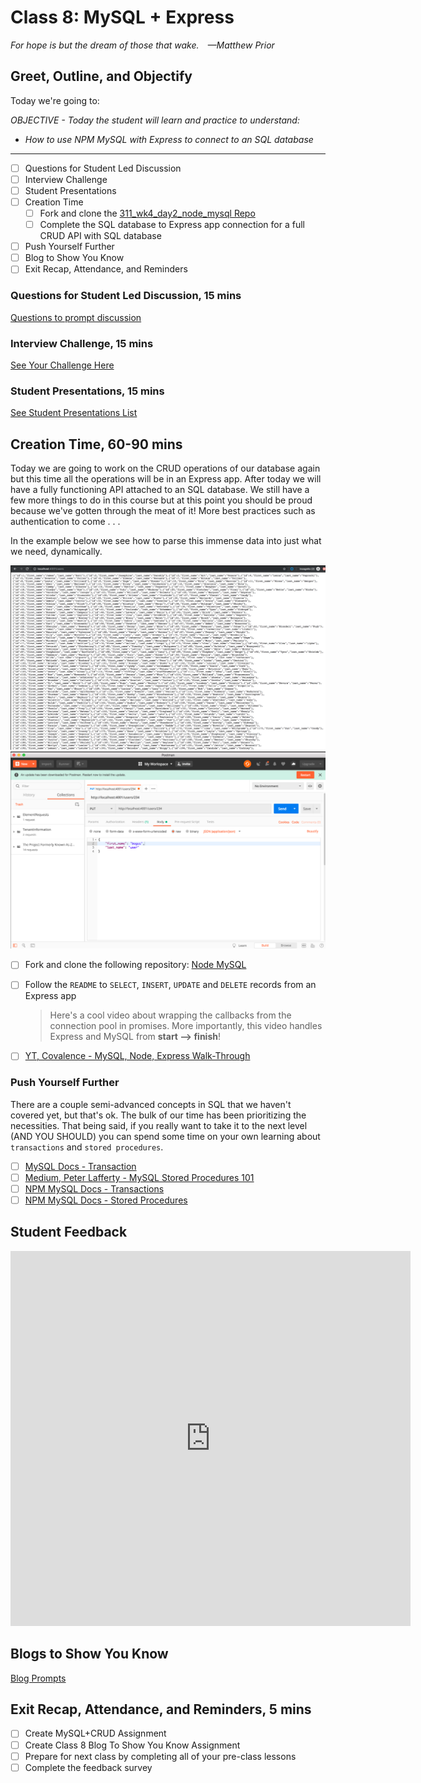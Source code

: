 # Class 8: MySQL + Express

<!-- ! HIDE FROM STUDENT; INSTRUCTOR ONLY CONTENT -->
<!-- ## Instructor Only Content - HIDE FROM STUDENTS -->

<!-- ! END INSTRUCTOR ONLY CONTENT -->

*For hope is but the dream of those that wake. —Matthew Prior*

## Greet, Outline, and Objectify

<!-- SMART: Specific, Measurable, Attainable, Relevant, and Timely. -->
<!-- https://examples.yourdictionary.com/well-written-examples-of-learning-objectives.html -->

Today we're going to:
  
*OBJECTIVE - Today the student will learn and practice to understand:*

* *How to use NPM MySQL with Express to connect to an SQL database*

*****

- [ ] Questions for Student Led Discussion
- [ ] Interview Challenge
- [ ] Student Presentations
- [ ] Creation Time
    * [ ] Fork and clone the [311_wk4_day2_node_mysql Repo](https://github.com/AustinCodingAcademy/311_wk4_day2_node_mysql)
    * [ ] Complete the SQL database to Express app connection for a full CRUD API with SQL database
- [ ] Push Yourself Further
- [ ] Blog to Show You Know
- [ ] Exit Recap, Attendance, and Reminders

### Questions for Student Led Discussion, 15 mins
<!-- This section should be structured with the 5E model: https://lesley.edu/article/empowering-students-the-5e-model-explained -->

[Questions to prompt discussion](./../additionalResources/questionsForDiscussion/qfd-class-8.md)

### Interview Challenge, 15 mins
<!-- The last two E happen here: elaborate and evaluate  -->
<!-- this sections should have a challenge that can be solved with the skills they've learned since their last class. -->
<!-- ! HIDDEN CONTENT: INSTRUCTOR ONLY -->
[See Your Challenge Here](./../additionalResources/interviewChallenges.md)
<!-- ! END HIDDEN CONTENT: INSTRUCTOR ONLY -->

### Student Presentations, 15 mins

[See Student Presentations List](./../additionalResources/studentPresentations.md)

## Creation Time, 60-90 mins

Today we are going to work on the CRUD operations of our database again but this time all the operations will be in an Express app. After today we will have a fully functioning API attached to an SQL database. We still have a few more things to do in this course but at this point you should be proud because we've gotten through the meat of it! More best practices such as authentication to come . . .

In the example below we see how to parse this immense data into just what we need, dynamically.

![class-eight-mysql-express-example-data-return](./../images/class-eight-mysql-express-example-data-return.png)
![class-eight-mysql-express-example-postman-query](./../images/class-eight-mysql-express-example-postman-query.png)

- [ ] Fork and clone the following repository: [Node MySQL](https://github.com/AustinCodingAcademy/311_wk4_day2_node_mysql)
- [ ] Follow the `README` to `SELECT`, `INSERT`, `UPDATE` and `DELETE` records from an Express app
    
    > Here's a cool video about wrapping the callbacks from the connection pool in promises. More importantly, this video handles Express and MySQL from **start --> finish**!

- [ ] [YT, Covalence - MySQL, Node, Express Walk-Through](https://youtu.be/LVfH5FDOa3o)

### Push Yourself Further

There are a couple semi-advanced concepts in SQL that we haven't covered yet, but that's ok. The bulk of our time has been prioritizing the necessities. That being said, if you really want to take it to the next level (AND YOU SHOULD) you can spend some time on your own learning about `transactions` and `stored procedures`.

- [ ] [MySQL Docs - Transaction](https://www.tutorialspoint.com/mysql/mysql-transactions.htm)
- [ ] [Medium, Peter Lafferty - MySQL Stored Procedures 101](https://medium.com/@peter.lafferty/mysql-stored-procedures-101-6b4fe230967)
- [ ] [NPM MySQL Docs - Transactions](https://www.npmjs.com/package/mysql#transactions)
- [ ] [NPM MySQL Docs - Stored Procedures](https://www.npmjs.com/package/mysql#stored-procedures)

## Student Feedback

<iframe src="https://docs.google.com/forms/d/e/1FAIpQLSd85nNCk_MdnaXCsX7fWl3vYgcqvozzlK2cKq26d2g67Zh8Kg/viewform?embedded=true" width="640" height="600" frameborder="0" marginheight="0" marginwidth="0">Loading…</iframe>

## Blogs to Show You Know

[Blog Prompts](./../additionalResources/blogPrompts.md) 

## Exit Recap, Attendance, and Reminders, 5 mins

- [ ] Create MySQL+CRUD Assignment
- [ ] Create Class 8 Blog To Show You Know Assignment
- [ ] Prepare for next class by completing all of your pre-class lessons
- [ ] Complete the feedback survey

<!-- <iframe id="openedx-zollege" src="https://openedx.zollege.com/feedback" style="width: 100%; height: 500px; border: 0">Browser not compatible.</iframe>
<script src="https://openedx.zollege.com/assets/index.js" type="application/javascript"></script> -->

<!-- TODO Create 3 question exit questions -->

<!-- TODO INSERT Student Feedback From -->

<!-- TODO INSERT *HIDDEN* Instructor Feedback Form -->
